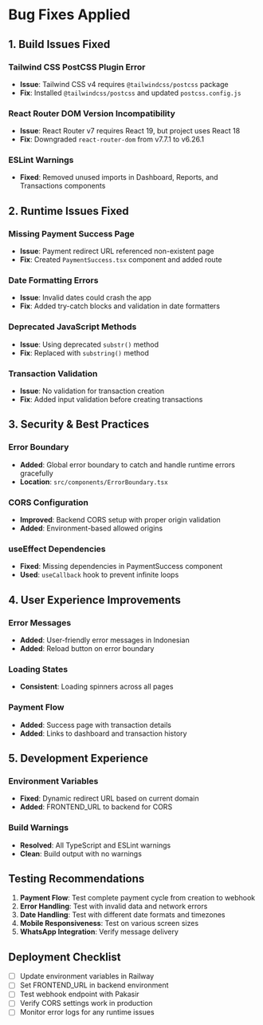 # Bug Fixes Applied

## 1. Build Issues Fixed

### Tailwind CSS PostCSS Plugin Error
- **Issue**: Tailwind CSS v4 requires `@tailwindcss/postcss` package
- **Fix**: Installed `@tailwindcss/postcss` and updated `postcss.config.js`

### React Router DOM Version Incompatibility
- **Issue**: React Router v7 requires React 19, but project uses React 18
- **Fix**: Downgraded `react-router-dom` from v7.7.1 to v6.26.1

### ESLint Warnings
- **Fixed**: Removed unused imports in Dashboard, Reports, and Transactions components

## 2. Runtime Issues Fixed

### Missing Payment Success Page
- **Issue**: Payment redirect URL referenced non-existent page
- **Fix**: Created `PaymentSuccess.tsx` component and added route

### Date Formatting Errors
- **Issue**: Invalid dates could crash the app
- **Fix**: Added try-catch blocks and validation in date formatters

### Deprecated JavaScript Methods
- **Issue**: Using deprecated `substr()` method
- **Fix**: Replaced with `substring()` method

### Transaction Validation
- **Issue**: No validation for transaction creation
- **Fix**: Added input validation before creating transactions

## 3. Security & Best Practices

### Error Boundary
- **Added**: Global error boundary to catch and handle runtime errors gracefully
- **Location**: `src/components/ErrorBoundary.tsx`

### CORS Configuration
- **Improved**: Backend CORS setup with proper origin validation
- **Added**: Environment-based allowed origins

### useEffect Dependencies
- **Fixed**: Missing dependencies in PaymentSuccess component
- **Used**: `useCallback` hook to prevent infinite loops

## 4. User Experience Improvements

### Error Messages
- **Added**: User-friendly error messages in Indonesian
- **Added**: Reload button on error boundary

### Loading States
- **Consistent**: Loading spinners across all pages

### Payment Flow
- **Added**: Success page with transaction details
- **Added**: Links to dashboard and transaction history

## 5. Development Experience

### Environment Variables
- **Fixed**: Dynamic redirect URL based on current domain
- **Added**: FRONTEND_URL to backend for CORS

### Build Warnings
- **Resolved**: All TypeScript and ESLint warnings
- **Clean**: Build output with no warnings

## Testing Recommendations

1. **Payment Flow**: Test complete payment cycle from creation to webhook
2. **Error Handling**: Test with invalid data and network errors
3. **Date Handling**: Test with different date formats and timezones
4. **Mobile Responsiveness**: Test on various screen sizes
5. **WhatsApp Integration**: Verify message delivery

## Deployment Checklist

- [ ] Update environment variables in Railway
- [ ] Set FRONTEND_URL in backend environment
- [ ] Test webhook endpoint with Pakasir
- [ ] Verify CORS settings work in production
- [ ] Monitor error logs for any runtime issues